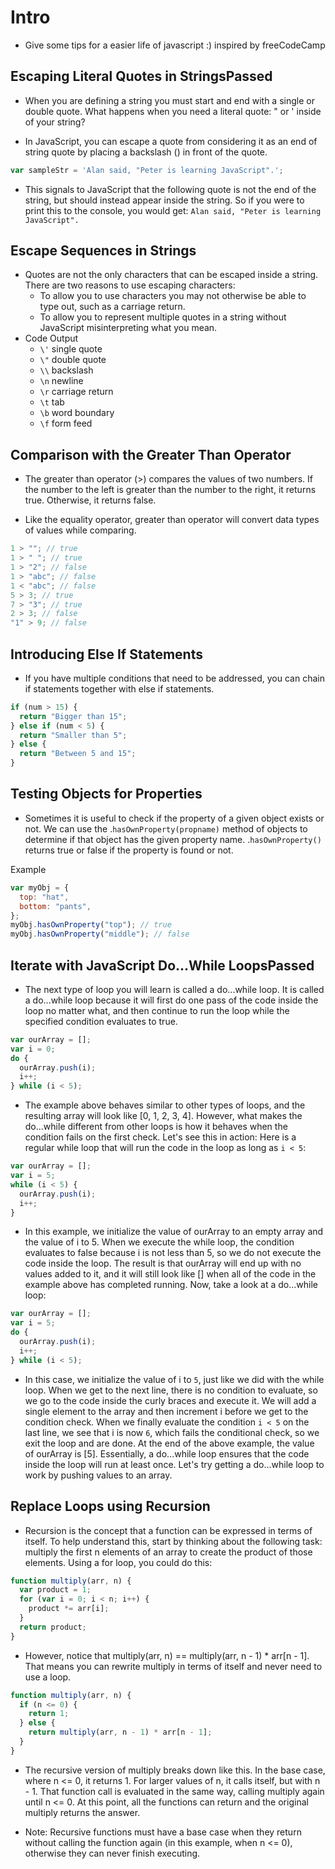 # Intro

- Give some tips for a easier life of javascript :) inspired by freeCodeCamp

## Escaping Literal Quotes in StringsPassed

- When you are defining a string you must start and end with a single or double quote. What happens when you need a literal quote: " or ' inside of your string?

- In JavaScript, you can escape a quote from considering it as an end of string quote by placing a backslash (\) in front of the quote.

```javascript
var sampleStr = 'Alan said, "Peter is learning JavaScript".';
```

- This signals to JavaScript that the following quote is not the end of the string, but should instead appear inside the string. So if you were to print this to the console, you would get:
  `Alan said, "Peter is learning JavaScript".`

## Escape Sequences in Strings

- Quotes are not the only characters that can be escaped inside a string. There are two reasons to use escaping characters:
  - To allow you to use characters you may not otherwise be able to type out, such as a carriage return.
  - To allow you to represent multiple quotes in a string without JavaScript misinterpreting what you mean.
- Code Output
  - `\'` single quote
  - `\"` double quote
  - `\\` backslash
  - `\n` newline
  - `\r` carriage return
  - `\t` tab
  - `\b` word boundary
  - `\f` form feed

## Comparison with the Greater Than Operator

- The greater than operator (>) compares the values of two numbers. If the number to the left is greater than the number to the right, it returns true. Otherwise, it returns false.

- Like the equality operator, greater than operator will convert data types of values while comparing.

```javascript
1 > ""; // true
1 > " "; // true
1 > "2"; // false
1 > "abc"; // false
1 < "abc"; // false
5 > 3; // true
7 > "3"; // true
2 > 3; // false
"1" > 9; // false
```

## Introducing Else If Statements

- If you have multiple conditions that need to be addressed, you can chain if statements together with else if statements.

```javascript
if (num > 15) {
  return "Bigger than 15";
} else if (num < 5) {
  return "Smaller than 5";
} else {
  return "Between 5 and 15";
}
```

## Testing Objects for Properties

- Sometimes it is useful to check if the property of a given object exists or not. We can use the .`hasOwnProperty(propname)` method of objects to determine if that object has the given property name. .`hasOwnProperty()` returns true or false if the property is found or not.

Example

```javascript
var myObj = {
  top: "hat",
  bottom: "pants",
};
myObj.hasOwnProperty("top"); // true
myObj.hasOwnProperty("middle"); // false
```

## Iterate with JavaScript Do...While LoopsPassed

- The next type of loop you will learn is called a do...while loop. It is called a do...while loop because it will first do one pass of the code inside the loop no matter what, and then continue to run the loop while the specified condition evaluates to true.

```javascript
var ourArray = [];
var i = 0;
do {
  ourArray.push(i);
  i++;
} while (i < 5);
```

- The example above behaves similar to other types of loops, and the resulting array will look like [0, 1, 2, 3, 4]. However, what makes the do...while different from other loops is how it behaves when the condition fails on the first check. Let's see this in action: Here is a regular while loop that will run the code in the loop as long as `i < 5`:

```javascript
var ourArray = [];
var i = 5;
while (i < 5) {
  ourArray.push(i);
  i++;
}
```

- In this example, we initialize the value of ourArray to an empty array and the value of i to 5. When we execute the while loop, the condition evaluates to false because i is not less than 5, so we do not execute the code inside the loop. The result is that ourArray will end up with no values added to it, and it will still look like [] when all of the code in the example above has completed running. Now, take a look at a do...while loop:

```javascript
var ourArray = [];
var i = 5;
do {
  ourArray.push(i);
  i++;
} while (i < 5);
```

- In this case, we initialize the value of i to `5`, just like we did with the while loop. When we get to the next line, there is no condition to evaluate, so we go to the code inside the curly braces and execute it. We will add a single element to the array and then increment i before we get to the condition check. When we finally evaluate the condition `i < 5` on the last line, we see that i is now `6`, which fails the conditional check, so we exit the loop and are done. At the end of the above example, the value of ourArray is [5]. Essentially, a do...while loop ensures that the code inside the loop will run at least once. Let's try getting a do...while loop to work by pushing values to an array.

## Replace Loops using Recursion

- Recursion is the concept that a function can be expressed in terms of itself. To help understand this, start by thinking about the following task: multiply the first n elements of an array to create the product of those elements. Using a for loop, you could do this:

```javascript
function multiply(arr, n) {
  var product = 1;
  for (var i = 0; i < n; i++) {
    product *= arr[i];
  }
  return product;
}
```

- However, notice that multiply(arr, n) == multiply(arr, n - 1) \* arr[n - 1]. That means you can rewrite multiply in terms of itself and never need to use a loop.

```javascript
function multiply(arr, n) {
  if (n <= 0) {
    return 1;
  } else {
    return multiply(arr, n - 1) * arr[n - 1];
  }
}
```

- The recursive version of multiply breaks down like this. In the base case, where n <= 0, it returns 1. For larger values of n, it calls itself, but with n - 1. That function call is evaluated in the same way, calling multiply again until n <= 0. At this point, all the functions can return and the original multiply returns the answer.

- Note: Recursive functions must have a base case when they return without calling the function again (in this example, when n <= 0), otherwise they can never finish executing.


